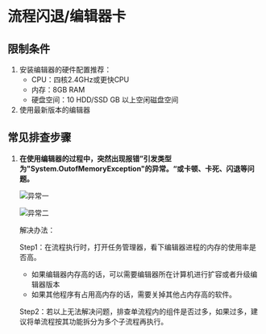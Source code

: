 # 流程闪退/编辑器卡

## 限制条件

1. 安装编辑器的硬件配置推荐：
   - CPU：四核2.4GHz或更快CPU
   - 内存：8GB RAM
   - 硬盘空间：10 HDD/SSD GB 以上空闲磁盘空间
2. 使用最新版本的编辑器

## 常见排查步骤

1. **在使用编辑器的过程中，突然出现报错”引发类型为"System.OutofMemoryException"的异常。“或卡顿、卡死、闪退等问题。**

    ![异常一](https://docimages.blob.core.chinacloudapi.cn/images/troubleshoot/000120220506.png)

    ![异常二](https://docimages.blob.core.chinacloudapi.cn/images/troubleshoot/000220220506.png)

    解决办法：

    Step1：在流程执行时，打开任务管理器，看下编辑器进程的内存的使用率是否高。

    - 如果编辑器内存高的话，可以需要编辑器所在计算机进行扩容或者升级编辑器版本
    - 如果其他程序有占用高内存的话，需要关掉其他占内存高的软件。

    Step2：若以上无法解决问题，排查单流程内的组件是否过多，如果过多，建议将单流程按其功能拆分为多个子流程再执行。
